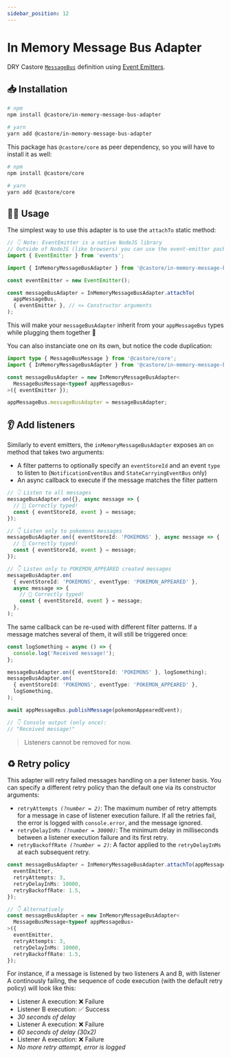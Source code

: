 ```yaml
---
sidebar_position: 12
---
```


# In Memory Message Bus Adapter

DRY Castore [`MessageBus`](https://github.com/castore-dev/castore/#--messagebus) definition using [Event Emitters](https://nodejs.org/api/events.html#events).

## 📥 Installation

```bash
# npm
npm install @castore/in-memory-message-bus-adapter

# yarn
yarn add @castore/in-memory-message-bus-adapter
```

This package has `@castore/core` as peer dependency, so you will have to install it as well:

```bash
# npm
npm install @castore/core

# yarn
yarn add @castore/core
```

## 👩‍💻 Usage

The simplest way to use this adapter is to use the `attachTo` static method:

```ts
// 👇 Note: EventEmitter is a native NodeJS library
// Outside of NodeJS (like browsers) you can use the event-emitter package
import { EventEmitter } from 'events';

import { InMemoryMessageBusAdapter } from '@castore/in-memory-message-bus-adapter';

const eventEmitter = new EventEmitter();

const messageBusAdapter = InMemoryMessageBusAdapter.attachTo(
  appMessageBus,
  { eventEmitter }, // <= Constructor arguments
);
```

This will make your `messageBusAdapter` inherit from your `appMessageBus` types while plugging them together 🙌

You can also instanciate one on its own, but notice the code duplication:

```ts
import type { MessageBusMessage } from '@castore/core';
import { InMemoryMessageBusAdapter } from '@castore/in-memory-message-bus-adapter';

const messageBusAdapter = new InMemoryMessageBusAdapter<
  MessageBusMessage<typeof appMessageBus>
>({ eventEmitter });

appMessageBus.messageBusAdapter = messageBusAdapter;
```

## 👂 Add listeners

Similarly to event emitters, the `inMemoryMessageBusAdapter` exposes an `on` method that takes two arguments:

- A filter patterns to optionally specify an `eventStoreId` and an event `type` to listen to (`NotificationEventBus` and `StateCarryingEventBus` only)
- An async callback to execute if the message matches the filter pattern

```ts
// 👇 Listen to all messages
messageBusAdapter.on({}, async message => {
  // 🙌 Correctly typed!
  const { eventStoreId, event } = message;
});

// 👇 Listen only to pokemons messages
messageBusAdapter.on({ eventStoreId: 'POKEMONS' }, async message => {
  // 🙌 Correctly typed!
  const { eventStoreId, event } = message;
});

// 👇 Listen only to POKEMON_APPEARED created messages
messageBusAdapter.on(
  { eventStoreId: 'POKEMONS', eventType: 'POKEMON_APPEARED' },
  async message => {
    // 🙌 Correctly typed!
    const { eventStoreId, event } = message;
  },
);
```

The same callback can be re-used with different filter patterns. If a message matches several of them, it will still be triggered once:

```ts
const logSomething = async () => {
  console.log('Received message!');
};

messageBusAdapter.on({ eventStoreId: 'POKEMONS' }, logSomething);
messageBusAdapter.on(
  { eventStoreId: 'POKEMONS', eventType: 'POKEMON_APPEARED' },
  logSomething,
);

await appMessageBus.publishMessage(pokemonAppearedEvent);

// 👇 Console output (only once):
// "Received message!"
```

> Listeners cannot be removed for now.

## ♻️ Retry policy

This adapter will retry failed messages handling on a per listener basis. You can specify a different retry policy than the default one via its constructor arguments:

- <code>retryAttempts <i>(?number = 2)</i></code>: The maximum number of retry attempts for a message in case of listener execution failure. If all the retries fail, the error is logged with `console.error`, and the message ignored.
- <code>retryDelayInMs <i>(?number = 30000)</i></code>: The minimum delay in milliseconds between a listener execution failure and its first retry.
- <code>retryBackoffRate <i>(?number = 2)</i></code>: A factor applied to the `retryDelayInMs` at each subsequent retry.

```ts
const messageBusAdapter = InMemoryMessageBusAdapter.attachTo(appMessageBus, {
  eventEmitter,
  retryAttempts: 3,
  retryDelayInMs: 10000,
  retryBackoffRate: 1.5,
});

// 👇 Alternatively
const messageBusAdapter = new InMemoryMessageBusAdapter<
  MessageBusMessage<typeof appMessageBus>
>({
  eventEmitter,
  retryAttempts: 3,
  retryDelayInMs: 10000,
  retryBackoffRate: 1.5,
});
```

For instance, if a message is listened by two listeners A and B, with listener A continously failing, the sequence of code execution (with the default retry policy) will look like this:

- Listener A execution: ❌ Failure
- Listener B execution: ✅ Success
- _30 seconds of delay_
- Listener A execution: ❌ Failure
- _60 seconds of delay (30x2)_
- Listener A execution: ❌ Failure
- _No more retry attempt, error is logged_
